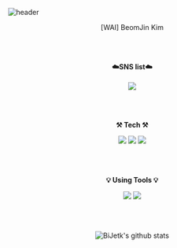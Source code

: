 ![header](https://capsule-render.vercel.app/api?type=waving&color=auto&height=250&section=header&text=AboutMe&fontSize=90&animation=fadeIn&fontAlignY=38&desc=BiJetk's%20GitHub%20Profile&descAlignY=51&descAlign=62)

<p align="center">
[WAI] BeomJin Kim
</p>
<br><br>
<p align="center">
    <Strong>☁️SNS list☁️</Strong><br><br>
    <a href="https://www.instagram.com/tieble.k/" target="_blank"><img src="https://img.shields.io/badge/Instagram-E4405F?style=flat-square&logo=Instagram&logoColor=white"/></a>
    <br>

<br><br>

<p align="center">
    <Strong>⚒️ Tech ⚒️</Strong><br>
</p>

<p align="center" display="inline-block">
  <img src="https://img.shields.io/badge/Python-3776AB?style=for-the-badge&logo=Python&logoColor=white">  
  <img src="https://img.shields.io/badge/scikit learn-F7931E?style=for-the-badge&logo=scikit-learn&logoColor=white">
  <img src="https://img.shields.io/badge/TensorFlow-FF6F00?style=for-the-badge&logo=TensorFlow&logoColor=white">
</p>
<br><br>

<p align="center">
    <Strong>💡 Using Tools 💡</Strong><br>
</p>

<p align="center" display="inline-block">
  <img src="https://img.shields.io/badge/VS Code-007ACC?style=for-the-badge&logo=Visual Studio Code&logoColor=white">  
  <img src="https://img.shields.io/badge/Colab-F9AB00?style=for-the-badge&logo=Google Colab&logoColor=white">


<br><br>

<div align=center>

![BiJetk's github stats](https://github-readme-stats.vercel.app/api?username=Bijetk&show_icons=true&theme=tokyonight&text_color=#199c6e)
 



